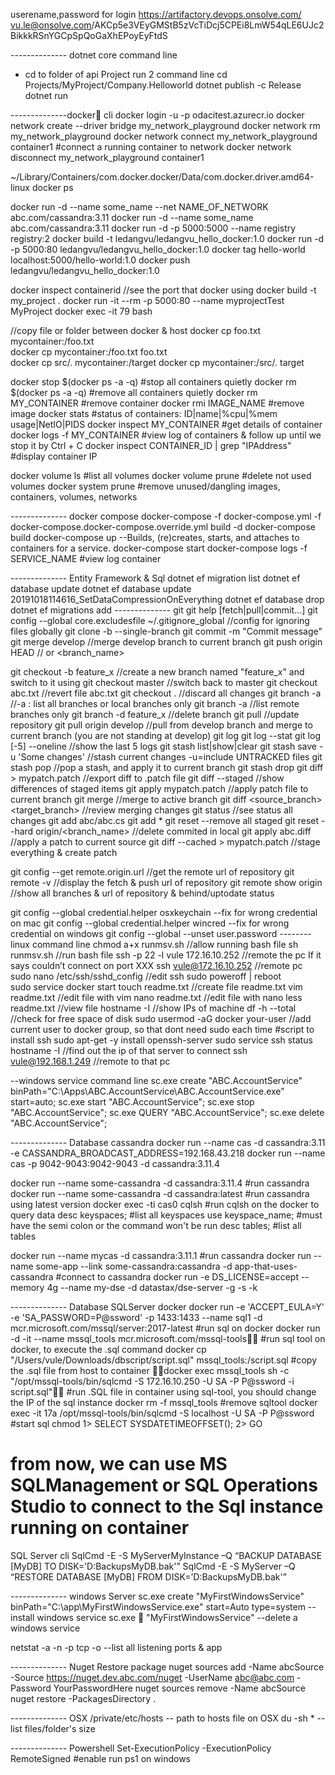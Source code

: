 userename,password for login https://artifactory.devops.onsolve.com/
vu.le@onsolve.com/AKCp5e3VEyGMStB5zVcTiDcj5CPEi8LmW54qLE6UJc2BikkkRSnYGCpSpQoGaXhEPoyEyFtdS

-------------- dotnet core command line
+ cd to folder of api Project run 2 command line
cd Projects/MyProject/Company.Helloworld
dotnet publish -c Release
dotnet run

--------------docker cli
docker login -u <user> -p <pwd> odacitest.azurecr.io
docker network create --driver bridge my_network_playground
docker network rm my_network_playground
docker network connect my_network_playground container1    #connect a running container to network
docker network disconnect my_network_playground container1

~/Library/Containers/com.docker.docker/Data/com.docker.driver.amd64-linux
docker ps

docker run -d --name some_name --net NAME_OF_NETWORK abc.com/cassandra:3.11
docker run -d --name some_name abc.com/cassandra:3.11
docker run -d -p 5000:5000 --name registry registry:2
docker build -t ledangvu/ledangvu_hello_docker:1.0
docker run -d -p 5000:80 ledangvu/ledangvu_hello_docker:1.0
docker tag hello-world localhost:5000/hello-world:1.0
docker push ledangvu/ledangvu_hello_docker:1.0

docker inspect containerid  //see the port that docker using
docker build -t my_project .
docker run -it --rm -p 5000:80 --name myprojectTest MyProject
docker exec -it 79 bash

//copy file or folder between docker & host
docker cp foo.txt mycontainer:/foo.txt  
docker cp mycontainer:/foo.txt foo.txt  
docker cp src/. mycontainer:/target
docker cp mycontainer:/src/. target

docker stop $(docker ps -a -q)      #stop all containers quietly
docker rm $(docker ps -a -q)        #remove all containers quietly
docker rm MY_CONTAINER  #remove container
docker rmi IMAGE_NAME   #remove image
docker stats            #status of containers: ID|name|%cpu|%mem usage|NetIO|PIDS
docker inspect MY_CONTAINER #get details of container
docker logs -f MY_CONTAINER    #view log of containers & follow up until we stop it by Ctrl + C
docker inspect CONTAINER_ID | grep "IPAddress" #display container IP

docker volume ls        #list all volumes
docker volume prune     #delete not used volumes
docker system prune     #remove unused/dangling images, containers, volumes, networks

-------------- docker compose
docker-compose -f docker-compose.yml -f docker-compose.docker-compose.override.yml build -d
docker-compose build
docker-compose up  --Builds, (re)creates, starts, and attaches to containers for a service.
docker-compose start 
docker-compose logs -f SERVICE_NAME     #view log container

-------------- Entity Framework & Sql
dotnet ef migration list
dotnet ef database update
dotnet ef database update 20191018114616_SetDataCompressionOnEverything
dotnet ef database drop
dotnet ef migrations add
-------------- git
git help [fetch|pull|commit...]
git config --global core.excludesfile ~/.gitignore_global   //config for ignoring files globally
git clone -b <branch> --single-branch <url>
git commit -m "Commit message"
git merge develop       //merge develop branch to current branch
git push origin HEAD  	// or <branch_name>

git checkout -b feature_x   //create a new branch named "feature_x" and switch to it using
git checkout master 		//switch back to master
git checkout abc.txt        //revert file abc.txt
git checkout .              //discard all changes
git branch -a               //-a : list all branches or local branches only
git branch -a               //list remote branches only
git branch -d feature_x		//delete branch
git pull					//update repository
git pull origin develop     //pull from develop branch and merge to current branch (you are not standing at develop)
git log
git log --stat
git log [-5] --oneline      //show the last 5 logs 
git stash list|show|clear
git stash save -u 'Some changes'   //stash current changes -u=include UNTRACKED files
git stash pop                   //pop a stash, and apply it to current branch
git stash drop
git diff > mypatch.patch        //export diff to .patch file
git diff --staged               //show differences of staged items
git apply mypatch.patch         //apply patch file to current branch
git merge <branch>			//merge <branch> to active branch
git diff <source_branch> <target_branch>	//review merging changes
git status 					//see status all changes
git add abc/abc.cs
git add *
git reset --remove all staged
git reset --hard origin/<branch_name> 	//delete commited in local
git apply abc.diff  //apply a patch to current source
git diff --cached > mypatch.patch     //stage everything & create patch

git config --get remote.origin.url      //get the remote url of repository
git remote -v                           //display the fetch & push url of repository
git remote show origin                  //show all branches & url of repository & behind/uptodate status

git config --global credential.helper osxkeychain --fix for wrong credential on mac
git config --global credential.helper wincred --fix for wrong credential on windows
git config --global --unset user.password
-------- linux command line
chmod a+x runmsv.sh   //allow running bash file
sh runmsv.sh          //run bash file
ssh -p 22 -l vule 172.16.10.252   //remote the pc If it says couldn’t connect on port XXX
ssh vule@172.16.10.252            //remote pc
sudo nano /etc/ssh/sshd_config    //edit ssh
sudo poweroff | reboot         
sudo service docker start
touch readme.txt    //create file readme.txt
vim readme.txt      //edit file with vim
nano readme.txt     //edit file with nano
less readme.txt     //view file 
hostname -I         //show IPs of machine
df -h --total       //check for free space of disk
sudo usermod -aG docker your-user    //add current user to docker group, so that dont need sudo each time
#script to install ssh
sudo apt-get -y install openssh-server
sudo service ssh status
hostname -I         //find out the ip of that server to connect
ssh vule@192.168.1.249            //remote to that pc

--windows service command line
sc.exe create "ABC.AccountService" binPath="C:\Apps\ABC.AccountService\ABC.AccountService.exe" start=auto;
sc.exe start "ABC.AccountService";
sc.exe stop "ABC.AccountService";
sc.exe QUERY "ABC.AccountService";
sc.exe delete "ABC.AccountService";

-------------- Database cassandra
docker run --name cas -d cassandra:3.11 -e CASSANDRA_BROADCAST_ADDRESS=192.168.43.218
docker run --name cas -p 9042-9043:9042-9043 -d cassandra:3.11.4

docker run --name some-cassandra -d cassandra:3.11.4		#run cassandra
docker run --name some-cassandra -d cassandra:latest		#run cassandra using latest version
docker exec -ti cas0 cqlsh  #run cqlsh on the docker to query data
desc keyspaces;             #list all keyspaces
use keyspace_name;          #must have the semi colon or the command won't be run
desc tables;                #list all tables

docker run --name mycas -d cassandra:3.11.1		#run cassandra
docker run --name some-app --link some-cassandra:cassandra -d app-that-uses-cassandra	 #connect to cassandra
docker run -e DS_LICENSE=accept --memory 4g --name my-dse -d datastax/dse-server -g -s -k

-------------- Database SQLServer docker
docker run -e 'ACCEPT_EULA=Y' -e 'SA_PASSWORD=P@ssword' -p 1433:1433 --name sql1 -d mcr.microsoft.com/mssql/server:2017-latest  #run sql on docker
docker run -d -it --name mssql_tools mcr.microsoft.com/mssql-tools    #run sql tool on docker, to execute the .sql command
docker cp "/Users/vule/Downloads/dbscript/script.sql" mssql_tools:/script.sql     #copy the .sql file from host to container
docker exec mssql_tools sh -c  "/opt/mssql-tools/bin/sqlcmd -S 172.16.10.250 -U SA -P P@ssword -i script.sql"    #run .SQL file in container using sql-tool, you should change the IP of the sql instance
docker rm -f mssql_tools    #remove sqltool
docker exec -it 17a /opt/mssql-tools/bin/sqlcmd -S localhost -U SA -P P@ssword #start sql chmod
    1> SELECT SYSDATETIMEOFFSET();
    2> GO

# from now, we can use MS SQLManagement or SQL Operations Studio  to connect to the Sql instance running on container

SQL Server cli
SqlCmd -E -S MyServerMyInstance –Q “BACKUP DATABASE [MyDB] TO DISK=’D:BackupsMyDB.bak'”
SqlCmd -E -S MyServer –Q “RESTORE DATABASE [MyDB] FROM DISK=’D:BackupsMyDB.bak'”

-------------- windows Server 
sc.exe create "MyFirstWindowsService" binPath="C:\app\MyFirstWindowsService.exe" start=Auto type=system      --install windows service
sc.exe  "MyFirstWindowsService"      --delete a windows service

netstat -a -n -p tcp -o     --list all listening ports & app

-------------- Nuget Restore package
nuget sources add -Name abcSource -Source https://nuget.dev.abc.com/nuget -UserName abc@abc.com -Password YourPasswordHere
nuget sources remove -Name abcSource
nuget restore -PackagesDirectory .

-------------- OSX
/private/etc/hosts      -- path to hosts file on OSX
du -sh *                -- list files/folder's size

-------------- Powershell
Set-ExecutionPolicy -ExecutionPolicy RemoteSigned     #enable run ps1 on windows
